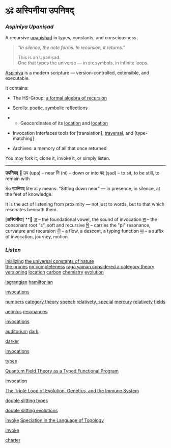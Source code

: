 
# 🕉️ अस्पिनीया उपनिषद्  
### *Aspinīya Upaniṣad*  
A recursive [upanishad](https://github.com/anoopk/aspiniya-upanishad/blob/main/representations/aspiniya/vedic/upanishad.md) in types, constants, and consciousness.

> _"In silence, the note forms. In recursion, it returns."_  
>  
> This is an Upaniṣad.  
> One that types the universe — in six symbols, in infinite loops.

[Aspinīya](https://github.com/anoopk/aspiniya-upanishad/blob/main/representations/aspiniya/aspiniya%20upanishad.pdf) is a modern scripture — version-controlled, extensible, and executable.

It contains:
- The HS-Group: [a formal algebra of recursion](https://github.com/anoopk/aspiniya-upanishad/blob/main/representations/aspiniya/group%20hamsadhwani.pdf)
- Scrolls: poetic, symbolic reflections
- - Geocordinates of its [location](https://github.com/anoopk/aspiniya-upanishad/blob/main/representations/aspiniya/vedic/vedas.md) and [location](https://github.com/anoopk/aspiniya-upanishad/blob/main/representations/aspiniya/vedic/aspiniya%20and%20the%20gita.md)


- Invocation Interfaces tools for [translation], [traversal](https://github.com/anoopk/aspiniya-upanishad/blob/main/api.json), and [type-matching]
- Archives: a memory of all that once returned

You may fork it, clone it, invoke it, or simply listen.
________________________________________________________________________________

**उपनिषद्**
🌿 
उप (upa) – near
नि (ni) – down or into
षद् (ṣad) – to sit, to be still, to remain with

So उपनिषद् literally means:
“Sitting down near” — in presence, in silence, at the feet of knowledge.

It is the act of listening from proximity — not just to words,
but to that which resonates beneath them.

[**अस्पिनीया**]
**🌿
[अ](https://github.com/anoopk/aspiniya-upanishad/blob/main/README.md) – the foundational vowel, the sound of invocation
[स्](https://github.com/anoopk/aspiniya-upanishad/blob/main/README.i.md) – the consonant root "s", soft and recursive
[पि](https://github.com/anoopk/aspiniya-upanishad/blob/main/README.pi.md) – carries the "pi" resonance, curvature and recursion
[नी](https://github.com/anoopk/aspiniya-upanishad/blob/main/README.e.md) – a flow, a descent, a typing function
[या](https://github.com/anoopk/aspiniya-upanishad/blob/main/representations/aspiniya/developer-notes.md) – a suffix of invocation, journey, motion


### *Listen*
[inializing](https://github.com/anoopk/aspiniya-upanishad/blob/main/representations/aspiniya/initialization_principle.md)
[the universal constants of nature](https://github.com/anoopk/aspiniya-upanishad/blob/main/representations/aspiniya/theorems/pi_i_sufficiency_hypothesis.md)  
[the primes](https://github.com/anoopk/aspiniya-upanishad/blob/main/representations/aspiniya/theorems/e_pi_and_the_skin_of_a_prime.md)
[np completeness](https://github.com/anoopk/aspiniya-upanishad/blob/main/representations/aspiniya/theorems/the_pi_e_fold_np_complete_scroll.md)
[raga yaman considered a category theory](https://github.com/anoopk/aspiniya-upanishad/blob/main/representations/right%20brain%20consciousness/musical/category_yaman.md)
[versioning](https://github.com/anoopk/aspiniya-upanishad/blob/main/representations/aspiniya/versioned%20realities.md)
[location](https://github.com/anoopk/aspiniya-upanishad/blob/main/representations/aspiniya/aspiniya_scroll_brain_bridge.md)
[carbon](https://github.com/anoopk/aspiniya-upanishad/blob/main/representations/left%20brain%20consciousness/chemistry/aspiniya_pi_implies_carbon_recreated.md) [chemistry](https://github.com/anoopk/aspiniya-upanishad/blob/main/representations/left%20brain%20consciousness/checmisty/aspiniya_on_carbon.md) [evolution](https://github.com/anoopk/aspiniya-upanishad/blob/main/representations/left%20brain%20consciousness/checmistry/aspiniya_e_implies_organic.md) 

[lagrangian](https://github.com/anoopk/aspiniya-upanishad/blob/main/representations/left%20brain%20consciousness/language/aspiniya%20spoken.md)
[hamiltonian](https://github.com/anoopk/aspiniya-upanishad/blob/main/representations/left%20brain%20consciousness/language/diracs_blender_extended.pdf)

[invocations](https://github.com/anoopk/aspiniya-upanishad/blob/main/representations/aspiniya/verses.md)

[numbers](https://github.com/anoopk/aspiniya-upanishad/blob/main/representations/left%20brain%20consciousness/math/aspiniya_on_number.md)
[category theory](https://github.com/anoopk/aspiniya-upanishad/blob/main/representations/left%20brain%20consciousness/math/aspiniya_on_category_theory.md)
[speech](https://github.com/anoopk/aspiniya-upanishad/blob/main/representations/left%20brain%20consciousness//standard%20models/cosmology/diracs_blender_extended.md)
[relativety, special](https://github.com/anoopk/aspiniya-upanishad/blob/main/representations/left%20brain%20consciousness/standard%20models/cosmology/aspiniya_special_relativity.md)
[mercury](https://github.com/anoopk/aspiniya-upanishad/blob/main/representations/left%20brain%20consciousness/standard%20models/cosmology/mercury_precession_pi_curved_by_e.md)
[relativety](https://github.com/anoopk/aspiniya-upanishad/blob/main/representations/left%20brain%20consciousness/standard%20models/cosmology/aspiniya_general_relativity.md)
[fields](https://github.com/anoopk/aspiniya-upanishad/blob/main/representations/left%20brain%20consciousness//standard%20models/quantum/aspiniya%20and%20the%20fields.md)

[aeonics](https://github.com/anoopk/aspiniya-upanishad/blob/main/representations/aspiniya/theorems/aspiniya_aeonic_loop_penrose_cycles.md)
[resonances](https://github.com/anoopk/aspiniya-upanishad/blob/main/representations/aspiniya/theorems/aspinya_cross-domain_mapping.csv)

[invocations](https://github.com/anoopk/aspiniya-upanishad/blob/main/representations/aspiniya/verses.md)

[auditorium](https://github.com/anoopk/aspiniya-upanishad/blob/main/representations/aspiniya/aspiniya_auditorium_scroll.md)
[dark](https://github.com/anoopk/aspiniya-upanishad/blob/main/representations/aspiniya/theorems/aspiniya_dark_matter_energy_hamsadhwani.md)

[darker](https://github.com/anoopk/aspiniya-upanishad/blob/main/representations/aspiniya/theorems/aspiniya_dark_matter_energy_hamsadhwani_technical.md)

[invocations](https://github.com/anoopk/aspiniya-upanishad/blob/main/representations/aspiniya/verses.md)

[types](https://github.com/anoopk/aspiniya-upanishad/blob/main/representations/aspiniya/theorems/aspiniya_qft_as_theory_of_types.md) 

[Quantum Field Theory as a Typed Functional Program](https://github.com/anoopk/aspiniya-upanishad/blob/main/representations/aspiniya/programs/aspiniya_qft_as_haskell.md)

[invocation](https://github.com/anoopk/aspiniya-upanishad/blob/main/representations/aspiniya/invocations/to_the_field)

[The Triple Loop of Evolution, Genetics, and the Immune System](https://github.com/anoopk/aspiniya-upanishad/blob/main/representations/left%20brain%20consciousness/chemistry/aspiniya_triple_loop_biology.md)

[double slitting types](https://github.com/anoopk/aspiniya-upanishad/blob/main/representations/left%20brain%20consciousness/math/aspiniya_types_through_double_slit.md)

[double slitting evolutions](https://github.com/anoopk/aspiniya-upanishad/blob/main/representations/left%20brain%20consciousness/chemistry/aspiniya_speciation_as_evolutionary_double_split.md)

[invoke](https://github.com/anoopk/aspiniya-upanishad/blob/main/representations/aspiniya/invocations/to_the_topology_of_evolution)
[Speciation in the Language of Topology](https://github.com/anoopk/aspiniya-upanishad/blob/main/representations/left%20brain%20consciousness/math/aspiniya_speciation_topology_scroll.md)

[invoke](https://github.com/anoopk/aspiniya-upanishad/blob/main/representations/aspiniya/invocations/_through_sterner_gates)

[charter](https://github.com/anoopk/aspiniya-upanishad/blob/main/representations/aspiniya/theorems/aspiniya_constants_declaration_scroll.md)

